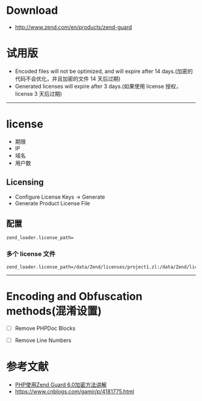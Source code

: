 
# Download
- http://www.zend.com/en/products/zend-guard


# 试用版
- Encoded files will not be optimized, and will expire after 14 days.(加密的代码不会优化，并且加密的文件 14 天后过期)
- Generated licenses will expire after 3 days.(如果使用 license 授权，license 3 天后过期)


---


# license
- 期限
- IP
- 域名
- 用户数


## Licensing 
- Configure License Keys -> Generate
- Generate Product License File


## 配置
```
zend_loader.license_path=
```


### 多个 license 文件
```
zend_loader.license_path=/data/Zend/licenses/project1.zl:/data/Zend/licenses/project2.zl
```


---


# Encoding and Obfuscation methods(混淆设置)
- [ ] Remove PHPDoc Blocks
- [ ] Remove Line Numbers


# 参考文献
- [PHP使用Zend Guard 6.0加密方法讲解](http://www.piaoyi.org/php/PHP-Zend-Guard-encode.html)
- https://www.cnblogs.com/gamir/p/4181775.html
